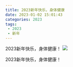 ```yaml
---
title: 2023新年快乐，身体健康
date: 2023-01-02 15:01:43
categories: 2023
tags:
 - 2023
 - 新年
---
```


2023新年快乐，身体健康！
![](https://pic.imgdb.cn/item/63b2819a5d94efb26fe619fa.jpg)

2023新年快乐，身体健康！

